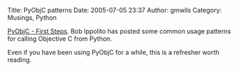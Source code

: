 Title: PyObjC patterns
Date: 2005-07-05 23:37
Author: gmwils
Category: Musings, Python

[PyObjC - First Steps][]. Bob Ippolito has posted some common usage
patterns for calling Objective C from Python.

Even if you have been using PyObjC for a while, this is a refresher
worth reading.

  [PyObjC - First Steps]: http://bob.pythonmac.org/archives/2005/07/05/pyobjc-first-steps/
